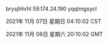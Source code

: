 brysjhhrhl 59.174.24.190 yqqlmgsycl

2021年 11月 07日 星期日 04:10:02 CST

2021年 11月 06日 星期六 20:10:02 GMT

